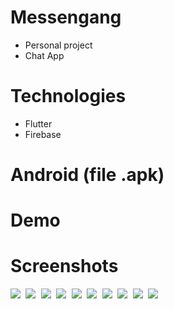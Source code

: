 # Messengang
- Personal project
- Chat App
# Technologies
- Flutter
- Firebase
# Android (file .apk)

# Demo

# Screenshots
<kbd>
  <img src="Images/1.jpg">
  <img src="Images/2.jpg">
  <img src="Images/3.jpg">
   <img src="Images/8.jpg">
  <img src="Images/4.jpg">
  <img src="Images/5.jpg">
  <img src="Images/6.jpg"> 
  <img src="Images/7.jpg">
  <img src="Images/9.jpg">
  <img  src="Images/10.jpg">  
</kbd>

